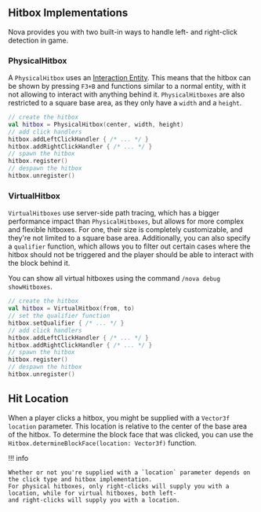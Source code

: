 ## Hitbox Implementations

Nova provides you with two built-in ways to handle left- and right-click detection in game.

### PhysicalHitbox

A `PhysicalHitbox` uses an [Interaction Entity](https://minecraft.fandom.com/wiki/Interaction).
This means that the hitbox can be shown by pressing `F3+B` and functions similar to a normal entity, with it
not allowing to interact with anything behind it.
`PhysicalHitboxes` are also restricted to a square base area, as they only have a `width` and a `height`.

```kotlin
// create the hitbox
val hitbox = PhysicalHitbox(center, width, height)
// add click handlers
hitbox.addLeftClickHandler { /* ... */ }
hitbox.addRightClickHandler { /* ... */ }
// spawn the hitbox
hitbox.register()
// despawn the hitbox
hitbox.unregister()
```

### VirtualHitbox

`VirtualHitboxes` use server-side path tracing, which has a bigger performance impact than `PhysicalHitboxes`, but
allows for more complex and flexible hitboxes. For one, their size is completely customizable, and they're not limited
to a square base area. Additionally, you can also specify a `qualifier` function, which allows you to filter out
certain cases where the hitbox should not be triggered and the player should be able to interact with the block behind it.

You can show all virtual hitboxes using the command `/nova debug showHitboxes`.

```kotlin
// create the hitbox
val hitbox = VirtualHitbox(from, to)
// set the qualifier function
hitbox.setQualifier { /* ... */ }
// add click handlers
hitbox.addLeftClickHandler { /* ... */ }
hitbox.addRightClickHandler { /* ... */ }
// spawn the hitbox
hitbox.register()
// despawn the hitbox
hitbox.unregister()
```

## Hit Location

When a player clicks a hitbox, you might be supplied with a `Vector3f location` parameter. This location is relative
to the center of the base area of the hitbox. To determine the block face that was clicked, you can use the 
`Hitbox.determineBlockFace(location: Vector3f)` function.

!!! info

    Whether or not you're supplied with a `location` parameter depends on the click type and hitbox implementation.
    For physical hitboxes, only right-clicks will supply you with a location, while for virtual hitboxes, both left-
    and right-clicks will supply you with a location.